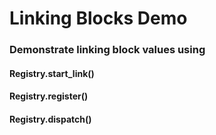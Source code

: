 # Linking Blocks Demo

### Demonstrate linking block values using 
#### Registry.start_link()
#### Registry.register()
#### Registry.dispatch()



